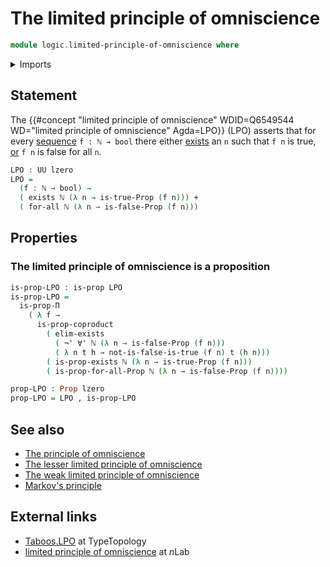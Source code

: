 # The limited principle of omniscience

```agda
module logic.limited-principle-of-omniscience where
```

<details><summary>Imports</summary>

```agda
open import elementary-number-theory.natural-numbers

open import foundation.booleans
open import foundation.coproduct-types
open import foundation.dependent-pair-types
open import foundation.disjunction
open import foundation.existential-quantification
open import foundation.negation
open import foundation.universal-quantification
open import foundation.universe-levels

open import foundation-core.identity-types
open import foundation-core.propositions
open import foundation-core.sets

open import univalent-combinatorics.standard-finite-types
```

</details>

## Statement

The
{{#concept "limited principle of omniscience" WDID=Q6549544 WD="limited principle of omniscience" Agda=LPO}}
(LPO) asserts that for every [sequence](foundation.sequences.md) `f : ℕ → bool`
there either [exists](foundation.existential-quantification.md) an `n` such that
`f n` is true, [or](foundation.disjunction.md) `f n` is false for all `n`.

```agda
LPO : UU lzero
LPO =
  (f : ℕ → bool) →
  ( exists ℕ (λ n → is-true-Prop (f n))) +
  ( for-all ℕ (λ n → is-false-Prop (f n)))
```

## Properties

### The limited principle of omniscience is a proposition

```agda
is-prop-LPO : is-prop LPO
is-prop-LPO =
  is-prop-Π
    ( λ f →
      is-prop-coproduct
        ( elim-exists
          ( ¬' ∀' ℕ (λ n → is-false-Prop (f n)))
          ( λ n t h → not-is-false-is-true (f n) t (h n)))
        ( is-prop-exists ℕ (λ n → is-true-Prop (f n)))
        ( is-prop-for-all-Prop ℕ (λ n → is-false-Prop (f n))))

prop-LPO : Prop lzero
prop-LPO = LPO , is-prop-LPO
```

## See also

- [The principle of omniscience](logic.principle-of-omniscience.md)
- [The lesser limited principle of omniscience](logic.lesser-limited-principle-of-omniscience.md)
- [The weak limited principle of omniscience](logic.weak-limited-principle-of-omniscience.md)
- [Markov's principle](logic.markovs-principle.md)

## External links

- [Taboos.LPO](https://martinescardo.github.io/TypeTopology/Taboos.LPO.html) at
  TypeTopology
- [limited principle of omniscience](https://ncatlab.org/nlab/show/limited+principle+of+omniscience)
  at $n$Lab
